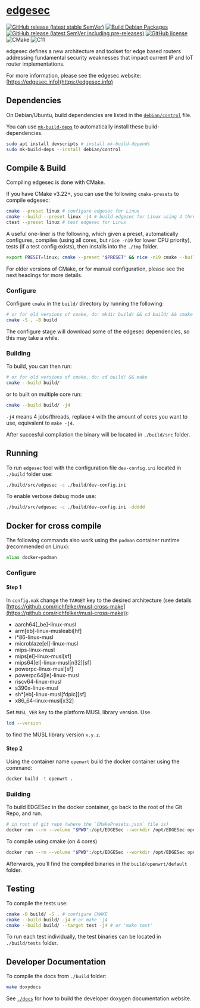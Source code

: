 # [edgesec](https://edgesec.info)

[![GitHub release (latest stable SemVer)](https://img.shields.io/github/v/release/nqminds/edgesec?label=stable&logo=github&sort=semver)](https://github.com/nqminds/nqm-ssh-tunnel/releases)
[![Build Debian Packages](https://github.com/nqminds/edgesec/actions/workflows/create-debs.yml/badge.svg)](https://github.com/nqminds/edgesec/actions/workflows/create-debs.yml)
[![GitHub release (latest SemVer including pre-releases)](https://img.shields.io/github/v/release/nqminds/edgesec?include_prereleases&label=latest&logo=github&sort=semver)](https://github.com/nqminds/nqm-ssh-tunnel/releases)
[![GitHub license](https://img.shields.io/github/license/nqminds/edgesec)](https://github.com/nqminds/edgesec/blob/main/LICENSE)
![CMake](https://img.shields.io/badge/CMake-%23008FBA.svg?logo=cmake&logoColor=white)
![C11](https://img.shields.io/badge/C11-informational.svg?logo=c)

edgesec defines a new architecture and toolset for edge based routers addressing
fundamental security weaknesses that impact current IP and IoT router implementations.

For more information, please see the edgesec website: [https://edgesec.info](https://edgesec.info)

## Dependencies

On Debian/Ubuntu, build dependencies are listed in the
[`debian/control`](https://github.com/nqminds/edgesec/blob/main/debian/control) file.

You can use [`mk-build-deps`](https://manpages.ubuntu.com/manpages/focal/man1/mk-build-deps.1.html)
to automatically install these build-dependencies.

```bash
sudo apt install devscripts # install mk-build-depends
sudo mk-build-deps --install debian/control
```

## Compile & Build

Compiling edgesec is done with CMake.


If you have CMake v3.22+, you can use the following `cmake-presets` to compile edgesec:

```bash
cmake --preset linux # configure edgesec for Linux
cmake --build --preset linux -j4 # build edgesec for Linux using 4 threads
ctest --preset linux # test edgesec for Linux
```

A useful one-liner is the following, which given a preset, automatically
configures, compiles (using all cores, but `nice -n19` for lower CPU priority),
tests (if a test config exists), then installs into the `./tmp` folder.

```bash
export PRESET=linux; cmake --preset "$PRESET" && nice -n19 cmake --build --preset "$PRESET" -j=$(nproc) && ( ctest --list-presets | grep "\"$PRESET\"" ) && ctest --preset "$PRESET"; cmake --install "./build/$PRESET" --prefix "./tmp/$PRESET"
```

For older versions of CMake, or for manual configuration, please see the next headings for more details.

### Configure

Configure `cmake` in the `build/` directory by running the following:

```bash
# or for old versions of cmake, do: mkdir build/ && cd build/ && cmake ..
cmake -S . -B build
```

The configure stage will download some of the edgesec dependencies, so this may take a while.

### Building

To build, you can then run:

```bash
# or for old versions of cmake, do: cd build/ && make
cmake --build build/
```

or to built on multiple core run:

```bash
cmake --build build/ -j4
```

`-j4` means 4 jobs/threads, replace `4` with the amount of cores you want to use, equivalent to `make -j4`.

After succesful compilation the binary will be located in `./build/src` folder.

## Running

To run `edgesec` tool with the configuration file `dev-config.ini` located in `./build` folder use:

```bash
./build/src/edgesec -c ./build/dev-config.ini
```

To enable verbose debug mode use:

```bash
./build/src/edgesec -c ./build/dev-config.ini -ddddd
```

## Docker for cross compile

The following commands also work using the `podman` container runtime (recommended on Linux):

```bash
alias docker=podman
```

### Configure

#### Step 1

In `config.mak` change the `TARGET` key to the desired architecture (see details [https://github.com/richfelker/musl-cross-make](https://github.com/richfelker/musl-cross-make)):
- aarch64[_be]-linux-musl
- arm[eb]-linux-musleabi[hf]
- i*86-linux-musl
- microblaze[el]-linux-musl
- mips-linux-musl
- mips[el]-linux-musl[sf]
- mips64[el]-linux-musl[n32][sf]
- powerpc-linux-musl[sf]
- powerpc64[le]-linux-musl
- riscv64-linux-musl
- s390x-linux-musl
- sh*[eb]-linux-musl[fdpic][sf]
- x86_64-linux-musl[x32]

Set `MUSL_VER` key to the platform MUSL library version. Use

```bash
ldd --version
```

to find the MUSL library version `x.y.z`.

#### Step 2

Using the container name `openwrt` build the docker container using the command:

```bash
docker build -t openwrt .
```

### Building

To build EDGESec in the docker container, go back to the root of the Git Repo, and run.

```bash
# in root of git repo (where the `CMakePresets.json` file is)
docker run --rm --volume "$PWD":/opt/EDGESec --workdir /opt/EDGESec openwrt cmake --preset openwrt/default
```

To compile using cmake (on 4 cores)

```bash
docker run --rm --volume "$PWD":/opt/EDGESec --workdir /opt/EDGESec openwrt cmake --build --preset openwrt/default -j4
```

Afterwards, you'll find the compiled binaries in the `build/openwrt/default` folder.

## Testing

To compile the tests use:

```bash
cmake -B build/ -S . # configure CMAKE
cmake --build build/ -j4 # or make -j4
cmake --build build/ --target test -j4 # or 'make test'
```

To run each test individually, the test binaries can be located in `./build/tests` folder.

## Developer Documentation

To compile the docs from `./build` folder:

```bash
make doxydocs
```

See [`./docs`](./docs) for how to build the developer doxygen documentation website.
